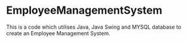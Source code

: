 # EmployeeManagementSystem
This is a code which utilises Java, Java Swing and MYSQL database to create an Employee Management System.
